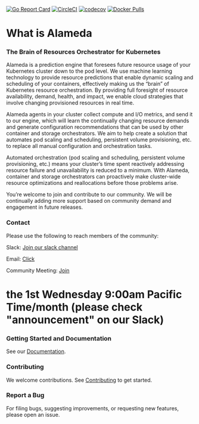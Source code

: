 [![Go Report Card](https://goreportcard.com/badge/github.com/containers-ai/Alameda)](https://goreportcard.com/report/github.com/containers-ai/Alameda)
[![CircleCI](https://circleci.com/gh/containers-ai/alameda.svg?style=shield)](https://circleci.com/gh/containers-ai/alameda)
[![codecov](https://codecov.io/gh/containers-ai/alameda/branch/master/graph/badge.svg)](https://codecov.io/gh/containers-ai/alameda)
[![Docker Pulls](https://img.shields.io/docker/pulls/containersai/alameda.svg)](https://hub.docker.com/r/containersai/alameda)

# What is Alameda

### The Brain of Resources Orchestrator for Kubernetes

Alameda is a prediction engine that foresees future resource usage of your Kubernetes cluster down to the pod level. We use machine learning technology to provide resource predictions that enable dynamic scaling and scheduling of your containers, effectively making us the “brain” of Kubernetes resource orchestration. By providing full foresight of resource availability, demand, health, and impact, we enable cloud strategies that involve changing provisioned resources in real time.

Alameda agents in your cluster collect compute and I/O metrics, and send it to our engine, which will learn the continually changing resource demands and generate configuration recommendations that can be used by other container and storage orchestrators. We aim to help create a solution that automates pod scaling and scheduling, persistent volume provisioning, etc. to replace all manual configuration and orchestration tasks.

Automated orchestration (pod scaling and scheduling, persistent volume provisioning, etc.) means your cluster’s time spent reactively addressing resource failure and unavailability is reduced to a minimum. With Alameda, container and storage orchestrators can proactively make cluster-wide resource optimizations and reallocations before those problems arise.

You’re welcome to join and contribute to our community. We will be continually adding more support based on community demand and engagement in future releases.

### Contact
 
Please use the following to reach members of the community:

Slack: [Join our slack channel](https://join.slack.com/t/alameda-ai/signup)

Email: [Click](mailto:alameda@prophetstor.com)

Community Meeting: [Join](https://zoom.us/j/2541170419) 
# the 1st Wednesday 9:00am Pacific Time/month (please check "announcement" on our Slack)

### Getting Started and Documentation

See our [Documentation](./docs/).

### Contributing

We welcome contributions. See [Contributing](CONTRIBUTING.md) to get started.

### Report a Bug

For filing bugs, suggesting improvements, or requesting new features, please open an issue.

